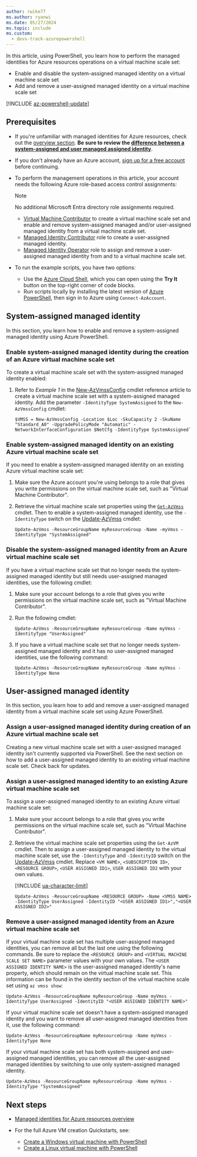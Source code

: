 ```yaml
---
author: rwike77
ms.author: ryanwi
ms.date: 05/27/2024
ms.topic: include
ms.custom:
  - devx-track-azurepowershell
---
```


In this article, using PowerShell, you learn how to perform the managed identities for Azure resources operations on a virtual machine scale set:

- Enable and disable the system-assigned managed identity on a virtual machine scale set
- Add and remove a user-assigned managed identity on a virtual machine scale set

[!INCLUDE [az-powershell-update](~/includes/azure-docs-pr/updated-for-az.md)]

## Prerequisites

- If you're unfamiliar with managed identities for Azure resources, check out the [overview section](~/identity/managed-identities-azure-resources/overview.md). **Be sure to review the [difference between a system-assigned and user managed assigned identity](~/identity/managed-identities-azure-resources/overview.md#managed-identity-types)**.

- If you don't already have an Azure account, [sign up for a free account](https://azure.microsoft.com/free/) before continuing.

- To perform the management operations in this article, your account needs the following Azure role-based access control assignments:

    > [!NOTE]
    > No additional Microsoft Entra directory role assignments required.

    - [Virtual Machine Contributor](/azure/role-based-access-control/built-in-roles#virtual-machine-contributor) to create a virtual machine scale set and enable and remove system-assigned managed and/or user-assigned managed identity from a virtual machine scale set.
    - [Managed Identity Contributor](/azure/role-based-access-control/built-in-roles#managed-identity-contributor) role to create a user-assigned managed identity.
    - [Managed Identity Operator](/azure/role-based-access-control/built-in-roles#managed-identity-operator) role to assign and remove a user-assigned managed identity from and to a virtual machine scale set.

- To run the example scripts, you have two options:
    - Use the [Azure Cloud Shell](/azure/cloud-shell/overview), which you can open using the **Try It** button on the top-right corner of code blocks.
    - Run scripts locally by installing the latest version of [Azure PowerShell](/powershell/azure/install-azure-powershell), then sign in to Azure using `Connect-AzAccount`. 

## System-assigned managed identity

In this section, you learn how to enable and remove a system-assigned managed identity using Azure PowerShell.

### Enable system-assigned managed identity during the creation of an Azure virtual machine scale set

To create a virtual machine scale set with the system-assigned managed identity enabled:

1. Refer to *Example 1* in the [New-AzVmssConfig](/powershell/module/az.compute/new-azvmssconfig) cmdlet reference article to create a virtual machine scale set with a system-assigned managed identity.  Add the parameter `-IdentityType SystemAssigned` to the `New-AzVmssConfig` cmdlet:

    ```azurepowershell-interactive
    $VMSS = New-AzVmssConfig -Location $Loc -SkuCapacity 2 -SkuName "Standard_A0" -UpgradePolicyMode "Automatic" -NetworkInterfaceConfiguration $NetCfg -IdentityType SystemAssigned`
    ```

### Enable system-assigned managed identity on an existing Azure virtual machine scale set

If you need to enable a system-assigned managed identity on an existing Azure virtual machine scale set:

1. Make sure the Azure account you're using belongs to a role that gives you write permissions on the virtual machine scale set, such as "Virtual Machine Contributor".
   
1. Retrieve the virtual machine scale set properties using the [`Get-AzVmss`](/powershell/module/az.compute/get-azvmss) cmdlet. Then to enable a system-assigned managed identity, use the `-IdentityType` switch on the [Update-AzVmss](/powershell/module/az.compute/update-azvmss) cmdlet:

   ```azurepowershell-interactive
   Update-AzVmss -ResourceGroupName myResourceGroup -Name -myVmss -IdentityType "SystemAssigned"
   ```

### Disable the system-assigned managed identity from an Azure virtual machine scale set

If you have a virtual machine scale set that no longer needs the system-assigned managed identity but still needs user-assigned managed identities, use the following cmdlet:

1. Make sure your account belongs to a role that gives you write permissions on the virtual machine scale set, such as "Virtual Machine Contributor".

1. Run the following cmdlet:

   ```azurepowershell-interactive
   Update-AzVmss -ResourceGroupName myResourceGroup -Name myVmss -IdentityType "UserAssigned"
   ```

1. If you have a virtual machine scale set that no longer needs system-assigned managed identity and it has no user-assigned managed identities, use the following command:

    ```azurepowershell-interactive
    Update-AzVmss -ResourceGroupName myResourceGroup -Name myVmss -IdentityType None
    ```
    
## User-assigned managed identity

In this section, you learn how to add and remove a user-assigned managed identity from a virtual machine scale set using Azure PowerShell.

### Assign a user-assigned managed identity during creation of an Azure virtual machine scale set

Creating a new virtual machine scale set with a user-assigned managed identity isn't currently supported via PowerShell. See the next section on how to add a user-assigned managed identity to an existing virtual machine scale set. Check back for updates.

### Assign a user-assigned managed identity to an existing Azure virtual machine scale set

To assign a user-assigned managed identity to an existing Azure virtual machine scale set:

1. Make sure your account belongs to a role that gives you write permissions on the virtual machine scale set, such as "Virtual Machine Contributor".

1. Retrieve the virtual machine scale set properties using the `Get-AzVM` cmdlet. Then to assign a user-assigned managed identity to the virtual machine scale set, use the `-IdentityType` and `-IdentityID` switch on the [Update-AzVmss](/powershell/module/az.compute/update-azvmss) cmdlet. Replace `<VM NAME>`, `<SUBSCRIPTION ID>`, `<RESOURCE GROUP>`, `<USER ASSIGNED ID1>`, `USER ASSIGNED ID2` with your own values.

   [!INCLUDE [ua-character-limit](~/includes/managed-identity-ua-character-limits.md)]

   ```azurepowershell-interactive
   Update-AzVmss -ResourceGroupName <RESOURCE GROUP> -Name <VMSS NAME> -IdentityType UserAssigned -IdentityID "<USER ASSIGNED ID1>","<USER ASSIGNED ID2>"
   ```

### Remove a user-assigned managed identity from an Azure virtual machine scale set

If your virtual machine scale set has multiple user-assigned managed identities, you can remove all but the last one using the following commands. Be sure to replace the `<RESOURCE GROUP>` and `<VIRTUAL MACHINE SCALE SET NAME>` parameter values with your own values. The `<USER ASSIGNED IDENTITY NAME>` is the user-assigned managed identity's name property, which should remain on the virtual machine scale set. This information can be found in the identity section of the virtual machine scale set using `az vmss show`:

```azurepowershell-interactive
Update-AzVmss -ResourceGroupName myResourceGroup -Name myVmss -IdentityType UserAssigned -IdentityID "<USER ASSIGNED IDENTITY NAME>"
```
If your virtual machine scale set doesn't have a system-assigned managed identity and you want to remove all user-assigned managed identities from it, use the following command:

```azurepowershell-interactive
Update-AzVmss -ResourceGroupName myResourceGroup -Name myVmss -IdentityType None
```
If your virtual machine scale set has both system-assigned and user-assigned managed identities, you can remove all the user-assigned managed identities by switching to use only system-assigned managed identity.

```azurepowershell-interactive
Update-AzVmss -ResourceGroupName myResourceGroup -Name myVmss -IdentityType "SystemAssigned"
```

## Next steps

- [Managed identities for Azure resources overview](~/identity/managed-identities-azure-resources/overview.md)
- For the full Azure VM creation Quickstarts, see:
  
  - [Create a Windows virtual machine with PowerShell](/azure/virtual-machines/windows/quick-create-powershell) 
  - [Create a Linux virtual machine with PowerShell](/azure/virtual-machines/linux/quick-create-powershell)
  
